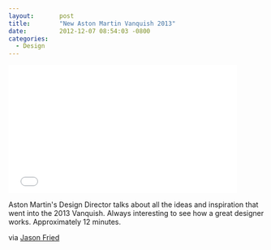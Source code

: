 ```yaml
---
layout:       post
title:        "New Aston Martin Vanquish 2013"
date:         2012-12-07 08:54:03 -0800
categories:
  - Design
---
```


<iframe class="embedly-embed" src="//cdn.embedly.com/widgets/media.html?src=https%3A%2F%2Fwww.youtube.com%2Fembed%2FkMKubku9cV4%3Ffeature%3Doembed&url=https%3A%2F%2Fwww.youtube.com%2Fwatch%3Fv%3DkMKubku9cV4&image=https%3A%2F%2Fi.ytimg.com%2Fvi%2FkMKubku9cV4%2Fhqdefault.jpg&key=d815972c91e546edb5d2d02e509f8b1c&type=text%2Fhtml&schema=youtube" width="450" height="253" scrolling="no" frameborder="0" allowfullscreen></iframe>

Aston Martin's Design Director talks about all the ideas and inspiration that went into the 2013 Vanquish. Always interesting to see how a great designer works. Approximately 12 minutes.

via  [Jason Fried](https://twitter.com/jasonfried/status/276891899208560640) 
